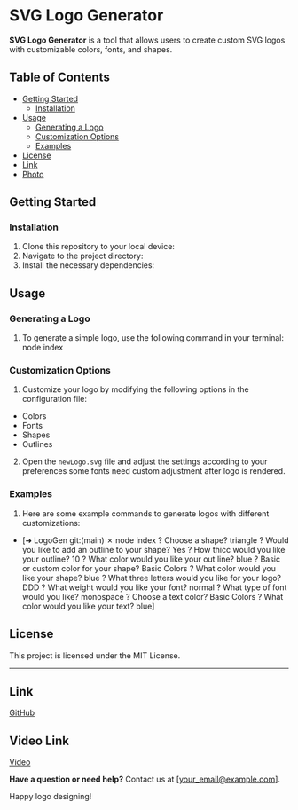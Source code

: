 # SVG Logo Generator

**SVG Logo Generator** is a tool that allows users to create custom SVG logos with customizable colors, fonts, and shapes.

## Table of Contents
- [Getting Started](#getting-started)
  - [Installation](#installation)
- [Usage](#usage)
  - [Generating a Logo](#generating-a-logo)
  - [Customization Options](#customization-options)
  - [Examples](#examples)
- [License](#license)
- [Link](#link)
- [Photo](#Photo)

## Getting Started

### Installation
1. Clone this repository to your local device:
2. Navigate to the project directory:
3. Install the necessary dependencies:

## Usage

### Generating a Logo
1. To generate a simple logo, use the following command in your terminal: node index 

### Customization Options
1. Customize your logo by modifying the following options in the configuration file:
- Colors
- Fonts
- Shapes
- Outlines

2. Open the `newLogo.svg` file and adjust the settings according to your preferences some fonts need custom adjustment after logo is rendered.

### Examples
1. Here are some example commands to generate logos with different customizations:
- [➜  LogoGen git:(main) ✗ node index
? Choose a shape? triangle
? Would you like to add an outline to your shape? 
Yes
? How thicc would you like your outline? 10
? What color would you like your out line? blue
? Basic or custom color for your shape? Basic Colors
? What color would you like your shape? blue
? What three letters would you like for your logo? 
DDD
? What weight would you like your font? normal
? What type of font would you like? monospace
? Choose a text color? Basic Colors
? What color would you like your text? blue]

## License

This project is licensed under the MIT License.

---

## Link

[GitHub](https://github.com/M1TCH3llM/LogoGen)

## Video Link

[Video](https://drive.google.com/file/d/1fckpC-sqL48Cx441CrU8XvaUczoV4kYb/view)

**Have a question or need help?** Contact us at [your_email@example.com].

Happy logo designing!